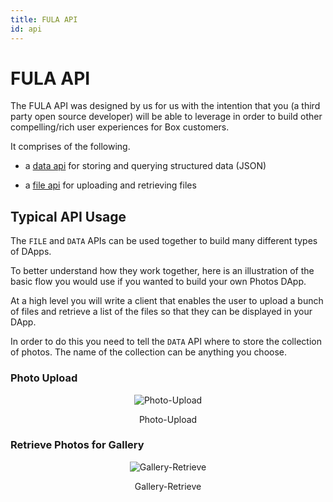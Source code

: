 ```yaml
---
title: FULA API
id: api
---
```

# FULA API

The FULA API was designed by us for us with the intention that you (a third party open source developer) will be able to leverage in order to build other compelling/rich user experiences for Box customers.

It comprises of the following.

  * a [data api](./api/data.md) for storing and querying structured data (JSON)

  * a [file api](./api/file.md) for uploading and retrieving files

## Typical API Usage

The `FILE` and `DATA` APIs can be used together to build many different types of DApps.

To better understand how they work together, here is an illustration of the basic flow you would use if you wanted to build your own Photos DApp.

At a high level you will write a client that enables the user to upload a bunch of files and retrieve a list of the files so that they can be displayed in your DApp.

In order to do this you need to tell the `DATA` API where to store the collection of photos.  The name of the collection can be anything you choose.

### Photo Upload

<p align="center">
  <img alt="Photo-Upload" src="https://raw.githubusercontent.com/functionland/docs/246391d247fb301351e483594037135d2b3e03d3/static/diagrams/upload-photo.svg"/>
  <p align="center">Photo-Upload</p>
</p>

### Retrieve Photos for Gallery

<p align="center">
  <img alt="Gallery-Retrieve" src="https://raw.githubusercontent.com/functionland/docs/246391d247fb301351e483594037135d2b3e03d3/static/diagrams/retrieve-photo.svg"/>
  <p align="center">Gallery-Retrieve</p>
</p>

